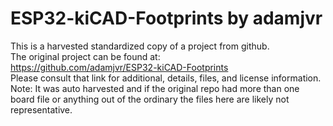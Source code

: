 
# ESP32-kiCAD-Footprints by adamjvr  
This is a harvested standardized copy of a project from github.  
The original project can be found at:  
https://github.com/adamjvr/ESP32-kiCAD-Footprints  
Please consult that link for additional, details, files, and license information.  
Note: It was auto harvested and if the original repo had more than one board file or anything out of the ordinary the files here are likely not representative.  
    